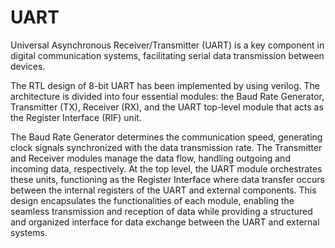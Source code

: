 # UART

Universal Asynchronous Receiver/Transmitter (UART) is a key component in digital communication systems, facilitating serial data transmission between devices. 

The RTL design of 8-bit UART has been implemented by using verilog. The architecture is divided into four essential modules: the Baud Rate Generator, Transmitter (TX), Receiver (RX), and the UART top-level module that acts as the Register Interface (RIF) unit.

The Baud Rate Generator determines the communication speed, generating clock signals synchronized with the data transmission rate. The Transmitter and Receiver modules manage the data flow, handling outgoing and incoming data, respectively. At the top level, the UART module orchestrates these units, functioning as the Register Interface where data transfer occurs between the internal registers of the UART and external components. This design encapsulates the functionalities of each module, enabling the seamless transmission and reception of data while providing a structured and organized interface for data exchange between the UART and external systems.
